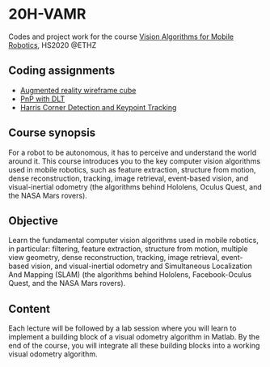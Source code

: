 # 20H-VAMR
Codes and project work for the course [Vision Algorithms for Mobile Robotics](http://www.vvz.ethz.ch/Vorlesungsverzeichnis/lerneinheit.view?lerneinheitId=139977&semkez=2020W&ansicht=KATALOGDATEN&lang=en), HS2020 @ETHZ

## Coding assignments

- [Augmented reality wireframe cube](./exercise_01/main.m)
- [PnP with DLT](./exercise_02/code/main.m)
- [Harris Corner Detection and Keypoint Tracking](./exercise_03/code/main.m)

## Course synopsis

For a robot to be autonomous, it has to perceive and understand the world around it. This course introduces you to the key computer vision algorithms used in mobile robotics, such as feature extraction, structure from motion, dense reconstruction, tracking, image retrieval, event-based vision, and visual-inertial odometry (the algorithms behind Hololens, Oculus Quest, and the NASA Mars rovers).

## Objective

Learn the fundamental computer vision algorithms used in mobile robotics, in particular: filtering, feature extraction, structure from motion, multiple view geometry, dense reconstruction, tracking, image retrieval, event-based vision, and visual-inertial odometry and Simultaneous Localization And Mapping (SLAM) (the algorithms behind Hololens, Facebook-Oculus Quest, and the NASA Mars rovers).

## Content

Each lecture will be followed by a lab session where you will learn to implement a building block of a visual odometry algorithm in Matlab. By the end of the course, you will integrate all these building blocks into a working visual odometry algorithm.
